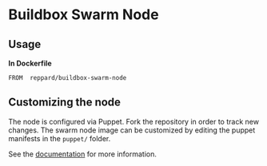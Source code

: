 # Buildbox Swarm Node

## Usage

__In Dockerfile__

```shell
FROM  reppard/buildbox-swarm-node
```

## Customizing the node

The node is configured via Puppet.  Fork the repository in order to track new
changes.  The swarm node image can be customized by editing the puppet
manifests in the `puppet/` folder.

See the [documentation](https://docs.docker.com/engine/reference/commandline/build/) for more information.
